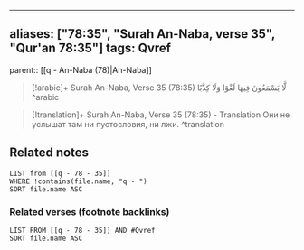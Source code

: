 
---
aliases: ["78:35", "Surah An-Naba, verse 35", "Qur'an 78:35"]
tags: Qvref
---

parent:: [[q - An-Naba (78)|An-Naba]]

> [!arabic]+ Surah An-Naba, Verse 35 (78:35)
> <span class="quran-arabic">لَّا يَسْمَعُونَ فِيهَا لَغْوًا وَلَا كِذَّٰبًا</span>
^arabic

> [!translation]+ Surah An-Naba, Verse 35 (78:35) - Translation
> Они не услышат там ни пустословия, ни лжи.
^translation



## Related notes
```dataview
LIST from [[q - 78 - 35]]
WHERE !contains(file.name, "q - ")
SORT file.name ASC
```

### Related verses (footnote backlinks)
```dataview
LIST FROM [[q - 78 - 35]] AND #Qvref
SORT file.name ASC
```

